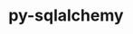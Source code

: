 ---
title: "py-sqlalchemy"
layout: cache
categories: [package, develop]
meta: {"compilers": ["none"], "num_specs": 18, "num_specs_by_stack": {"e4s": 6, "e4s-neoverse-v2": 6, "radiuss": 6, "root": 18}, "oss": ["ubuntu18.04", "ubuntu22.04"], "platforms": ["linux"], "stacks": ["e4s", "e4s-neoverse-v2", "radiuss", "root"], "targets": ["neoverse_v2", "x86_64_v3"], "versions": ["1.4.49"]}
spec_details: [{"compiler": "none", "hash": "272twwxmni4o2gl7wr775r45xyqmbjub", "os": "ubuntu18.04", "platform": "linux", "size": "-", "stacks": ["radiuss", "root"], "target": "x86_64_v3", "variants": ["backend:=none", "build_system=python_pip"], "versions": ["1.4.49"]}, {"compiler": "none", "hash": "2h4uczsnghr3ahgk2yoleub4esviikiv", "os": "ubuntu22.04", "platform": "linux", "size": "-", "stacks": ["e4s", "root"], "target": "x86_64_v3", "variants": ["backend:=none", "build_system=python_pip"], "versions": ["1.4.49"]}, {"compiler": "none", "hash": "4qqdy42lpgus277cvf6cqymjk47czm3d", "os": "ubuntu18.04", "platform": "linux", "size": "-", "stacks": ["radiuss", "root"], "target": "x86_64_v3", "variants": ["backend:=none", "build_system=python_pip"], "versions": ["1.4.49"]}, {"compiler": "none", "hash": "ad7d5efgbuw2pg4hbsu66ef33bwsknzz", "os": "ubuntu18.04", "platform": "linux", "size": "-", "stacks": ["radiuss", "root"], "target": "x86_64_v3", "variants": ["backend:=none", "build_system=python_pip"], "versions": ["1.4.49"]}, {"compiler": "none", "hash": "dfnpfqkqaelt5baucjyfzbtwxg3dbu3i", "os": "ubuntu22.04", "platform": "linux", "size": "-", "stacks": ["e4s", "root"], "target": "x86_64_v3", "variants": ["backend:=none", "build_system=python_pip"], "versions": ["1.4.49"]}, {"compiler": "none", "hash": "dzubqby4sjzh4e2p3lvuw4vkzya6vhng", "os": "ubuntu22.04", "platform": "linux", "size": "-", "stacks": ["e4s-neoverse-v2", "root"], "target": "neoverse_v2", "variants": ["backend:=none", "build_system=python_pip"], "versions": ["1.4.49"]}, {"compiler": "none", "hash": "hrqovyyeeq5j7t3iu65u3bwyemt3st6p", "os": "ubuntu22.04", "platform": "linux", "size": "-", "stacks": ["e4s-neoverse-v2", "root"], "target": "neoverse_v2", "variants": ["backend:=none", "build_system=python_pip"], "versions": ["1.4.49"]}, {"compiler": "none", "hash": "iymiz7f27szujcmxtmmbi4yeomfpmuz3", "os": "ubuntu22.04", "platform": "linux", "size": "-", "stacks": ["e4s-neoverse-v2", "root"], "target": "neoverse_v2", "variants": ["backend:=none", "build_system=python_pip"], "versions": ["1.4.49"]}, {"compiler": "none", "hash": "jii4gebihkumbf6w3o7akmilujqy6pec", "os": "ubuntu18.04", "platform": "linux", "size": "-", "stacks": ["radiuss", "root"], "target": "x86_64_v3", "variants": ["backend:=none", "build_system=python_pip"], "versions": ["1.4.49"]}, {"compiler": "none", "hash": "lwrv72ovoyb6if4c4ygn3uhmexl5l6tj", "os": "ubuntu22.04", "platform": "linux", "size": "-", "stacks": ["e4s", "root"], "target": "x86_64_v3", "variants": ["backend:=none", "build_system=python_pip"], "versions": ["1.4.49"]}, {"compiler": "none", "hash": "og7a77v3rkcvtsioumxjqxydgng67fj5", "os": "ubuntu22.04", "platform": "linux", "size": "-", "stacks": ["e4s-neoverse-v2", "root"], "target": "neoverse_v2", "variants": ["backend:=none", "build_system=python_pip"], "versions": ["1.4.49"]}, {"compiler": "none", "hash": "p65orch52gnmyikkilyb5paoohtraxdu", "os": "ubuntu22.04", "platform": "linux", "size": "-", "stacks": ["e4s-neoverse-v2", "root"], "target": "neoverse_v2", "variants": ["backend:=none", "build_system=python_pip"], "versions": ["1.4.49"]}, {"compiler": "none", "hash": "pj5axwyo4ijvfvxanznl5q44lpjtvfz6", "os": "ubuntu22.04", "platform": "linux", "size": "-", "stacks": ["e4s-neoverse-v2", "root"], "target": "neoverse_v2", "variants": ["backend:=none", "build_system=python_pip"], "versions": ["1.4.49"]}, {"compiler": "none", "hash": "pmdjs657ta6fqqsozzbeybhv63iro65s", "os": "ubuntu18.04", "platform": "linux", "size": "-", "stacks": ["radiuss", "root"], "target": "x86_64_v3", "variants": ["backend:=none", "build_system=python_pip"], "versions": ["1.4.49"]}, {"compiler": "none", "hash": "shoo5pydjxd2brgps7uiro7emgidsqov", "os": "ubuntu18.04", "platform": "linux", "size": "-", "stacks": ["radiuss", "root"], "target": "x86_64_v3", "variants": ["backend:=none", "build_system=python_pip"], "versions": ["1.4.49"]}, {"compiler": "none", "hash": "tom35a5mgoetwwiuqy2eyehh3fbdgqm4", "os": "ubuntu22.04", "platform": "linux", "size": "-", "stacks": ["e4s", "root"], "target": "x86_64_v3", "variants": ["backend:=none", "build_system=python_pip"], "versions": ["1.4.49"]}, {"compiler": "none", "hash": "umimdcvonkiqqzgfrcj4cbrosususs4r", "os": "ubuntu22.04", "platform": "linux", "size": "-", "stacks": ["e4s", "root"], "target": "x86_64_v3", "variants": ["backend:=none", "build_system=python_pip"], "versions": ["1.4.49"]}, {"compiler": "none", "hash": "xkvxeq65lrj2bu4cwecegccbzc2kdsqy", "os": "ubuntu22.04", "platform": "linux", "size": "-", "stacks": ["e4s", "root"], "target": "x86_64_v3", "variants": ["backend:=none", "build_system=python_pip"], "versions": ["1.4.49"]}]
---
